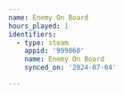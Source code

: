 ```yaml
---
name: Enemy On Board
hours_played: 1
identifiers:
  - type: steam
    appid: '999860'
    name: Enemy On Board
    synced_on: '2024-07-04'

---
```

